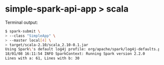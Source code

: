 # simple-spark-api-app > scala

Terminal output:

```bash
$ spark-submit \
> --class "SimpleApp" \
> --master local[4] \
> target/scala-2.10/scala_2.10-0.1.jar 
Using Spark\'s default log4j profile: org/apache/spark/log4j-defaults.properties
18/01/08 16:11:54 INFO SparkContext: Running Spark version 2.2.0
Lines with a: 61, Lines with b: 30
```